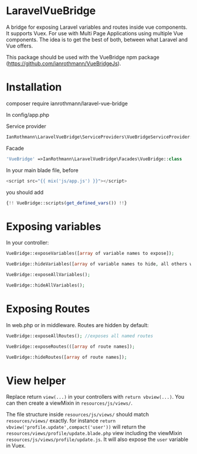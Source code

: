 # LaravelVueBridge
A bridge for exposing Laravel variables and routes inside vue components. It supports Vuex. For use with Multi Page Applications using multiple Vue components. The idea is to get the best of both, between what Laravel and Vue offers.

This package should be used with the VueBridge npm package (https://github.com/ianrothmann/VueBridgeJs).

# Installation
composer require ianrothmann/laravel-vue-bridge

In config/app.php

Service provider
```php
IanRothmann\LaravelVueBridge\ServiceProviders\VueBridgeServiceProvider::class
```
Facade
```php
'VueBridge' =>IanRothmann\LaravelVueBridge\Facades\VueBridge::class
```
In your main blade file, before 
```javascript
<script src="{{ mix('js/app.js') }}"></script> 
```
you should add
```php
{!! VueBridge::scripts(get_defined_vars()) !!}
```
# Exposing variables
In your controller:
```php
VueBridge::exposeVariables([array of variable names to expose]);

VueBridge::hideVariables([array of variable names to hide, all others will be exposed]);

VueBridge::exposeAllVariables();

VueBridge::hideAllVariables();
```

# Exposing Routes
In web.php or in middleware. Routes are hidden by default:
```php
VueBridge::exposeAllRoutes(); //exposes all named routes

VueBridge::exposeRoutes(([array of route names]);

VueBridge::hideRoutes([array of route names]);
```

# View helper
Replace return `view(...)` in your controllers with `return vbview(...)`. You can then create a viewMixin in `resources/js/views/`.

The file structure inside `resources/js/views/` should match `resources/views/` exactly. for instance `return vbview('profile.update',compact('user'))` will return the `resources/views/profile/update.blade.php` view including the viewMixin `resources/js/views/profile/update.js`. It will also expose the `user` variable in Vuex.
